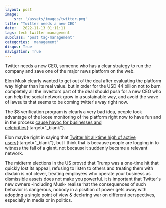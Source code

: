```yaml
---
layout: post
image: 
    src: '/assets/images/twitter.png'
title: "Twitter needs a new CEO"
date:   2022-11-13 01:11:11
tags: tech twitter management
subclass: 'post tag-management'
categories: 'management'
disqus: True
navigation: True
---
```


Twitter needs a new CEO, someone who has a clear strategy to run the company and save one of the major news platform on the web.

Elon Musk clearly wanted to get out of the deal after evaluating the platform way higher than its real value. but in order for the USD 44 billion not to burn completely all the investors part of the deal should push for a new CEO who can help the social network grow in a sustainable way, and avoid the wave of lawsuits that seems to be coming twitter's way right now.

The $8 verification program is clearly a very bad idea, people took advantage of the loose monitoring of the platform right now to have fun and in the process [cause havoc for businesses and celebrities](https://www.nytimes.com/2022/11/11/technology/twitter-blue-fake-accounts.html?smid=nytcore-ios-share&referringSource=articleShare){:target="_blank"}. 

Elon maybe right in saying that [Twitter hit all-time high of active users](https://twitter.com/elonmusk/status/1590986289033408512){:target="_blank"}, but I think that is because people are logging in to witness the fall of a giant, not because it suddenly became a relevant network.

The midterm elections in the US proved that Trump was a one-time hit that quickly lost its appeal, refusing to listen to others and treating them with disdain is not clever, treating employees who operate your business as dismissible assets does not make you powerful. it is important that Twitter's new owners -including Musk- realise that the consequences of such behavior is dangerous, nobody in a position of power gets away with adopting a single point of view & declaring war on different perspectives, especially in media or in politics.
